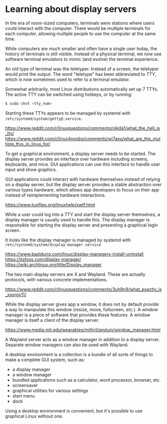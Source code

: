 # Learning about display servers

In the era of room-sized computers, terminals were stations where users could interact with the computer.
There would be multiple terminals for each computer,
allowing multiple people to use the computer at the same time.

While computers are much smaller and often have a single user today,
the history of terminals is still visible.
Instead of a physical terminal, we now use software terminal emulators
to mimic (and evolve) the terminal experience.

An old type of terminal was the teletyper.
Instead of a screen, the teletyper would print the output.
The word "teletype" has been abbreviated to _TTY_,
which is now sometimes used to refer to a terminal emulator.

Somewhat arbitrarily, most Linux distributions automatically set up 7 TTYs.
The active TTY can be switched using hotkeys, or by running:

```sh
$ sudo chvt <tty_num>
```

Starting these TTYs appears to be managed by systemd with `/etc/systemd/system/getty@.service`.

https://www.reddit.com/r/linuxquestions/comments/oikda1/what_the_hell_is_tty/
https://www.reddit.com/r/linux4noobs/comments/wi7axu/what_are_the_multiple_ttys_in_linux_for/

To get a graphical environment, a display server needs to be started.
The display server provides an interface over hardware including screens, keyboards, and mice.
GUI applications can use this interface to handle user input and show graphics.

GUI applications could interact with hardware themselves instead of relying on a display server,
but the display server provides a stable abstraction over various types hardware,
which allows app developers to focus on their app instead of reimplementing hardware interactions.

https://www.tuxfiles.org/linuxhelp/xwtf.html

While a user could log into a TTY and start the display server themselves,
a display manager is usually used to handle this.
The display manager is responsible for starting the display server and presenting a graphical login screen.

It looks like the display manager is managed by systemd with `/etc/systemd/system/display-manager.service`

https://www.baeldung.com/linux/display-managers-install-uninstall
https://itsfoss.com/display-manager/
https://wiki.archlinux.org/title/Display_manager

The two main display servers are X and Wayland.
These are actually protocols, with various concrete implementations.

https://www.reddit.com/r/linuxquestions/comments/3uh9n9/what_exactly_is_xxorgx11/

While the display server gives app a window,
it does not by default provide a way to manipulate this window (resize, move, fullscreen, etc.).
A window manager is a piece of software that provides these features.
A window manager is itself a client of the display server.

https://www.media.mit.edu/wearables/mithril/anduin/window_manager.html

A Wayland server acts as a window manager in addition to a display server.
Separate window managers can also be used with Wayland.

A desktop environment is a collection is a bundle of all sorts of things to make a complete GUI system,
such as:

- a display manager
- a window manager
- bundled applications such as a calculator, word processor, browser, etc.
- screensaver
- graphical utilities for various settings
- start menu
- dock

Using a desktop environment is convenient, but it's possible to use graphical Linux without one.

